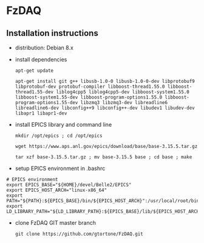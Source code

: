 FzDAQ
=====

Installation instructions
-------------------------

- distribution: Debian 8.x

- install dependencies

  ```apt-get update```
  
  ```apt-get install git g++ libusb-1.0-0 libusb-1.0-0-dev libprotobuf9 libprotobuf-dev protobuf-compiler libboost-thread1.55.0 libboost-thread1.55-dev liblog4cpp5 liblog4cpp5-dev libboost-system1.55.0 libboost-system1.55-dev libboost-program-options1.55.0 libboost-program-options1.55-dev libzmq3 libzmq3-dev libreadline6 libreadline6-dev libconfig++9 libconfig++-dev libudev1 libudev-dev libapr1 libapr1-dev```
  
- install EPICS library and command line

  ```mkdir /opt/epics ; cd /opt/epics```
  
  ```wget https://www.aps.anl.gov/epics/download/base/base-3.15.5.tar.gz```
  
  ```tar xzf base-3.15.5.tar.gz ; mv base-3.15.5 base ; cd base ; make```
  
- setup EPICS environment in .bashrc

```
# EPICS environment
export EPICS_BASE="${HOME}/devel/Belle2/EPICS"
export EPICS_HOST_ARCH="linux-x86_64"
export PATH="${PATH}:${EPICS_BASE}/bin/${EPICS_HOST_ARCH}":/usr/local/root/bin
export LD_LIBRARY_PATH="${LD_LIBRARY_PATH}:${EPICS_BASE}/lib/${EPICS_HOST_ARCH}"
```

- clone FzDAQ GIT master branch

  ```git clone https://github.com/gtortone/FzDAQ.git```
